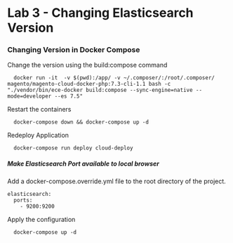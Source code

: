 # Lab 3 - Changing Elasticsearch Version

### Changing Version in Docker Compose

Change the version using the build:compose command

      docker run -it  -v $(pwd):/app/ -v ~/.composer/:/root/.composer/ magento/magento-cloud-docker-php:7.3-cli-1.1 bash -c "./vendor/bin/ece-docker build:compose --sync-engine=native --mode=developer --es 7.5"
      
Restart the containers

      docker-compose down && docker-compose up -d
      
Redeploy Application
      
      docker-compose run deploy cloud-deploy

##### Make Elasticsearch Port available to local browser      
Add a docker-compose.override.yml file to the root directory of the project. 
    
    elasticsearch:
      ports:
        - 9200:9200

Apply the configuration

      docker-compose up -d
      
 